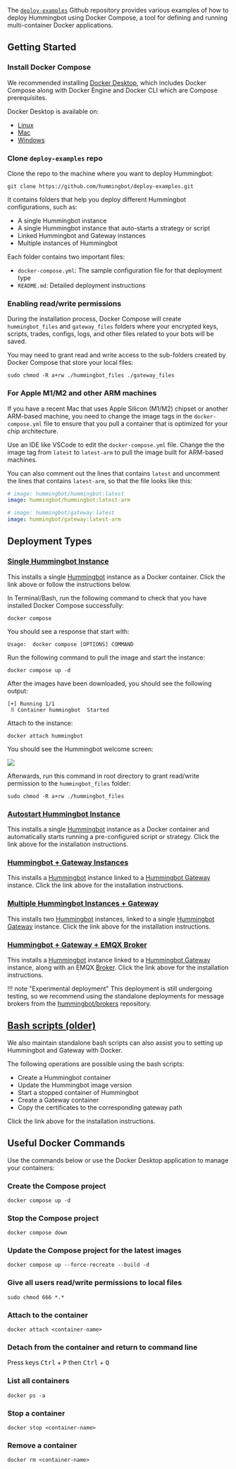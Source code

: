 The [`deploy-examples`](https://github.com/hummingbot/deploy-examples) Github repository provides various examples of how to deploy Hummingbot using Docker Compose, a tool for defining and running multi-container Docker applications.

## Getting Started

### Install Docker Compose

We recommended installing [Docker Desktop](https://www.docker.com/products/docker-desktop/), which includes Docker Compose along with Docker Engine and Docker CLI which are Compose prerequisites.

Docker Desktop is available on:

* [Linux](https://docs.docker.com/desktop/install/linux-install/)
* [Mac](https://docs.docker.com/desktop/install/mac-install/)
* [Windows](https://docs.docker.com/desktop/install/windows-install/)
 

### Clone `deploy-examples` repo

Clone the repo to the machine where you want to deploy Hummingbot:
```
git clone https://github.com/hummingbot/deploy-examples.git
```

It contains folders that help you deploy different Hummingbot configurations, such as:

* A single Hummingbot instance
* A single Hummingbot instance that auto-starts a strategy or script
* Linked Hummingbot and Gateway instances
* Multiple instances of Hummingbot

Each folder contains two important files:

* `docker-compose.yml`: The sample configuration file for that deployment type
* `README.md`: Detailed deployment instructions


### Enabling read/write permissions

During the installation process, Docker Compose will create `hummingbot_files` and `gateway_files` folders where your encrypted keys, scripts, trades, configs, logs, and other files related to your bots will be saved.

You may need to grant read and write access to the sub-folders created by Docker Compose that store your local files:
```
sudo chmod -R a+rw ./hummingbot_files ./gateway_files
```

### For Apple M1/M2 and other ARM machines

If you have a recent Mac that uses Apple Silicon (M1/M2) chipset or another ARM-based machine, you need to change the image tags in the `docker-compose.yml` file to ensure that you pull a container that is optimized for your chip architecture.

Use an IDE like VSCode to edit the `docker-compose.yml` file. Change the the image tag from `latest` to `latest-arm` to pull the image built for ARM-based machines. 

You can also comment out the lines that contains `latest` and uncomment the lines that contains `latest-arm`, so that the file looks like this:

```yaml
# image: hummingbot/hummingbot:latest
image: hummingbot/hummingbot:latest-arm

# image: hummingbot/gateway:latest
image: hummingbot/gateway:latest-arm
```

## Deployment Types

### [Single Hummingbot Instance](https://github.com/hummingbot/deploy-examples/tree/development/simple_hummingbot_compose)

This installs a single [Hummingbot](https://github.com/hummingbot/hummingbot) instance as a Docker container. Click the link above or follow the instructions below.

In Terminal/Bash, run the following command to check that you have installed Docker Compose successfully:
```
docker compose
```

You should see a response that start with:
```
Usage:  docker compose [OPTIONS] COMMAND
```


Run the following command to pull the image and start the instance:
```
docker compose up -d
```

After the images have been downloaded, you should see the following output:
```
[+] Running 1/1
 ⠿ Container hummingbot  Started 
```

Attach to the instance:
```
docker attach hummingbot
```

You should see the Hummingbot welcome screen:

![](/assets/img/welcome.png)

Afterwards, run this command in root directory to grant read/write permission to the `hummingbot_files` folder:
```
sudo chmod -R a+rw ./hummingbot_files
```

### [Autostart Hummingbot Instance](https://github.com/hummingbot/deploy-examples/tree/development/autostart_hummingbot_compose)

This installs a single [Hummingbot](https://github.com/hummingbot/hummingbot) instance as a Docker container and automatically starts running a pre-configured script or strategy. Click the link above for the installation instructions.

### [Hummingbot + Gateway Instances](https://github.com/hummingbot/deploy-examples/tree/development/hummingbot_gateway_compose)

This installs a [Hummingbot](https://github.com/hummingbot/hummingbot) instance linked to a [Hummingbot Gateway](https://github.com/hummingbot/gateway) instance. Click the link above for the installation instructions.

### [Multiple Hummingbot Instances + Gateway](https://github.com/hummingbot/deploy-examples/tree/development/multiple_hummingbot_gateway_compose)

This installs two [Hummingbot](https://github.com/hummingbot/hummingbot) instances, linked to a single [Hummingbot Gateway](https://github.com/hummingbot/gateway) instance. Click the link above for the installation instructions.

### [Hummingbot + Gateway + EMQX Broker](https://github.com/hummingbot/deploy-examples/tree/development/hummingbot_gateway_broker_compose)

This installs a [Hummingbot](https://github.com/hummingbot/hummingbot) instance linked to a [Hummingbot Gateway](https://github.com/hummingbot/gateway) instance, along with an EMQX [Broker](https://github.com/hummingbot/brokers). Click the link above for the installation instructions.

!!! note "Experimental deployment"
    This deployment is still undergoing testing, so we recommend using the standalone deployments for message brokers from the [hummingbot/brokers](https://github.com/hummingbot/brokers) repository.

## [Bash scripts (older)](https://github.com/hummingbot/deploy-examples/tree/development/bash_scripts)

We also maintain standalone bash scripts can also assist you to setting up Hummingbot and Gateway with Docker.

The following operations are possible using the bash scripts:

* Create a Hummingbot container
* Update the Hummingbot image version
* Start a stopped container of Hummingbot
* Create a Gateway container
* Copy the certificates to the corresponding gateway path

Click the link above for the installation instructions.

## Useful Docker Commands

Use the commands below or use the Docker Desktop application to manage your containers:

### Create the Compose project
```
docker compose up -d
```

### Stop the Compose project
```
docker compose down
```

### Update the Compose project for the latest images
```
docker compose up --force-recreate --build -d
```

### Give all users read/write permissions to local files
```
sudo chmod 666 *.*
```

### Attach to the container
```
docker attach <container-name>
```

### Detach from the container and return to command line

Press keys <kbd>Ctrl</kbd> + <kbd>P</kbd> then <kbd>Ctrl</kbd> + <kbd>Q</kbd>

### List all containers
```
docker ps -a
```

### Stop a container
```
docker stop <container-name>
```

### Remove a container
```
docker rm <container-name>
```